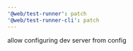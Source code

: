 ```yaml
---
'@web/test-runner': patch
'@web/test-runner-cli': patch
---
```


allow configuring dev server from config
